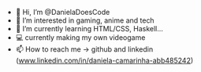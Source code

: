 - 👋 Hi, I’m @DanielaDoesCode
- 👀 I’m interested in gaming, anime and tech
- 🌱 I’m currently learning HTML/CSS, Haskell...
- :computer: currently making my own videogame
- 📫 How to reach me -> github and linkedin (www.linkedin.com/in/daniela-camarinha-abb485242)
